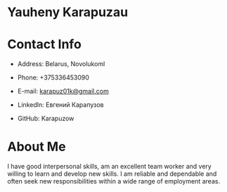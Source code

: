# Yauheny Karapuzau

# Contact Info

- Address: Belarus, Novolukoml

- Phone: +375336453090

- E-mail: karapuz01k@gmail.com

- LinkedIn: Евгений Карапузов

- GitHub: Karapuzow

# About Me

I have good interpersonal skills, am an excellent team worker and very willing to learn and develop new skills.
I am reliable and dependable and often seek new responsibilities within a wide range of employment areas.
